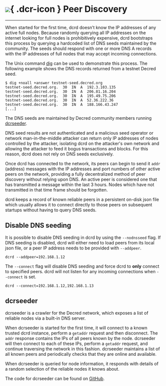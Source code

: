 # ![](../img/dcr-icons/AtoB.svg){ .dcr-icon } Peer Discovery

---

When started for the first time, dcrd doesn’t know the IP addresses of any
active full nodes.
Because randomly querying all IP addresses on the internet looking for full
nodes is prohibitively expensive, dcrd bootstraps this process by querying a
hardcoded list of DNS seeds maintained by the community.
The seeds should respond with one or more DNS A records with the IP addresses of
full nodes that may accept incoming connections.

The Unix command [dig](https://en.wikipedia.org/wiki/Dig_(command)) can be used
to demonstrate this process.
The following example shows the DNS records returned from a testnet Decred seed.

```no-highlight
$ dig +noall +answer testnet-seed.decred.org
testnet-seed.decred.org.  30  IN  A  192.3.103.135
testnet-seed.decred.org.  30  IN  A  206.81.16.204
testnet-seed.decred.org.  30  IN  A  195.49.75.206
testnet-seed.decred.org.  30  IN  A  52.36.222.36
testnet-seed.decred.org.  30  IN  A  188.166.43.247
[...]
```

The DNS seeds are maintained by Decred community members running
[dcrseeder](#dcrseeder).

<!-- paragraph below based on Greg Maxwell's email in
     http://comments.gmane.org/gmane.comp.bitcoin.devel/5378 -->

DNS seed results are not authenticated and a malicious seed operator or
network man-in-the-middle attacker can return only IP addresses of
nodes controlled by the attacker, isolating dcrd on the attacker's
own network and allowing the attacker to feed it bogus transactions and
blocks.
For this reason, dcrd does not rely on DNS seeds exclusively.

Once dcrd has connected to the network, its peers can begin to send
it `addr`
(address) messages with the IP addresses and port numbers of
other active peers on the network, providing a fully decentralized method of
peer discovery without relying upon DNS.
An active peer is considered one that has transmitted a message
within the last 3 hours.
Nodes which have not transmitted in that time frame should be forgotten.

dcrd keeps a record of known reliable peers in a
persistent on-disk json file which usually allows it to connect directly
to those peers on subsequent startups without having to query DNS seeds.

## Disable DNS seeding

It is possible to disable DNS seeding in dcrd by using the `--nodnsseed` flag.
If DNS seeding is disabled, dcrd will either need to load peers from its local
json file, or a peer IP address needs to be provided with `--addpeer`.

```no-highlight
dcrd --addpeer=192.168.1.12
```

The `--connect` flag will disable DNS seeding and force dcrd to **only** connect to
specified peers.
dcrd will not listen for any incoming connections when `--connect` is set.

```no-highlight
dcrd --connect=192.168.1.12,192.168.1.13
```

## dcrseeder

dcrseeder is a crawler for the Decred network, which exposes a list of reliable
nodes via a built-in DNS server.

When dcrseeder is started for the first time, it will connect to a known trusted
dcrd instance, perform a `getaddr` request and then disconnect. The `addr`
response contains the IPs of all peers known by the node. dcrseeder will then
connect to each of these IPs, perform a `getaddr` request, and continue
traversing the network in this fashion. dcrseeder maintains a list of all known
peers and periodically checks that they are online and available.

When dcrseeder is queried for node information, it responds with details of a
random selection of the reliable nodes it knows about.

The code for dcrseeder can be found on [GitHub](https://github.com/decred/dcrseeder).
